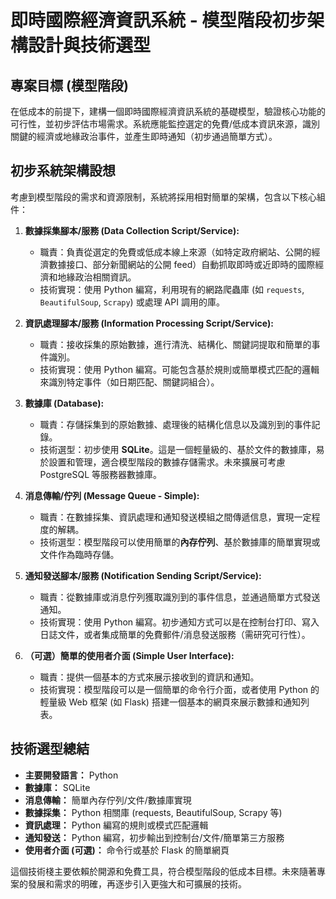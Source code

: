 # 即時國際經濟資訊系統 - 模型階段初步架構設計與技術選型

## 專案目標 (模型階段)

在低成本的前提下，建構一個即時國際經濟資訊系統的基礎模型，驗證核心功能的可行性，並初步評估市場需求。系統應能監控選定的免費/低成本資訊來源，識別關鍵的經濟或地緣政治事件，並產生即時通知（初步通過簡單方式）。

## 初步系統架構設想

考慮到模型階段的需求和資源限制，系統將採用相對簡單的架構，包含以下核心組件：

1.  **數據採集腳本/服務 (Data Collection Script/Service):**
    *   職責：負責從選定的免費或低成本線上來源（如特定政府網站、公開的經濟數據接口、部分新聞網站的公開 feed）自動抓取即時或近即時的國際經濟和地緣政治相關資訊。
    *   技術實現：使用 Python 編寫，利用現有的網路爬蟲庫 (如 `requests`, `BeautifulSoup`, `Scrapy`) 或處理 API 調用的庫。

2.  **資訊處理腳本/服務 (Information Processing Script/Service):**
    *   職責：接收採集的原始數據，進行清洗、結構化、關鍵詞提取和簡單的事件識別。
    *   技術實現：使用 Python 編寫。可能包含基於規則或簡單模式匹配的邏輯來識別特定事件（如日期匹配、關鍵詞組合）。

3.  **數據庫 (Database):**
    *   職責：存儲採集到的原始數據、處理後的結構化信息以及識別到的事件記錄。
    *   技術選型：初步使用 **SQLite**。這是一個輕量級的、基於文件的數據庫，易於設置和管理，適合模型階段的數據存儲需求。未來擴展可考慮 PostgreSQL 等服務器數據庫。

4.  **消息傳輸/佇列 (Message Queue - Simple):**
    *   職責：在數據採集、資訊處理和通知發送模組之間傳遞信息，實現一定程度的解耦。
    *   技術選型：模型階段可以使用簡單的**內存佇列**、基於數據庫的簡單實現或文件作為臨時存儲。

5.  **通知發送腳本/服務 (Notification Sending Script/Service):**
    *   職責：從數據庫或消息佇列獲取識別到的事件信息，並通過簡單方式發送通知。
    *   技術實現：使用 Python 編寫。初步通知方式可以是在控制台打印、寫入日誌文件，或者集成簡單的免費郵件/消息發送服務（需研究可行性）。

6.  **（可選）簡單的使用者介面 (Simple User Interface):**
    *   職責：提供一個基本的方式來展示接收到的資訊和通知。
    *   技術實現：模型階段可以是一個簡單的命令行介面，或者使用 Python 的輕量級 Web 框架 (如 Flask) 搭建一個基本的網頁來展示數據和通知列表。

## 技術選型總結

*   **主要開發語言：** Python
*   **數據庫：** SQLite
*   **消息傳輸：** 簡單內存佇列/文件/數據庫實現
*   **數據採集：** Python 相關庫 (requests, BeautifulSoup, Scrapy 等)
*   **資訊處理：** Python 編寫的規則或模式匹配邏輯
*   **通知發送：** Python 編寫，初步輸出到控制台/文件/簡單第三方服務
*   **使用者介面 (可選)：** 命令行或基於 Flask 的簡單網頁

這個技術棧主要依賴於開源和免費工具，符合模型階段的低成本目標。未來隨著專案的發展和需求的明確，再逐步引入更強大和可擴展的技術。 
